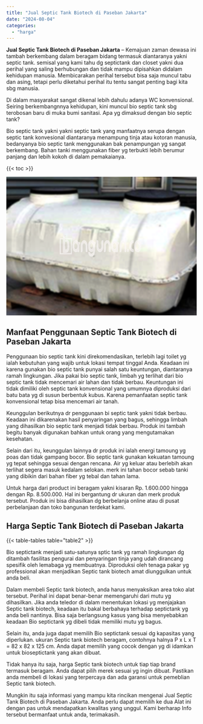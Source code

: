 ```yaml
---
title: "Jual Septic Tank Biotech di Paseban Jakarta"
date: "2024-08-04"
categories: 
  - "harga"
---
```


**Jual Septic Tank Biotech di Paseban Jakarta** – Kemajuan zaman dewasa ini tambah berkembang dalam beragam bidang termasuk diantaranya yakni septic tank. semisal yang kami tahu dg septictank dan closet yakni dua perihal yang saling berhubungan dan tidak mampu dipisahkan didalam kehidupan manusia. Membicarakan perihal tersebut bisa saja muncul tabu dan asing, tetapi perlu diketahui perihal itu tentu sangat penting bagi kita sbg manusia.

Di dalam masyarakat sangat dikenal lebih dahulu adanya WC konvensional. Seiring berkembangnnya kehidupan, kini muncul bio septic tank sbg terobosan baru di muka bumi sanitasi. Apa yg dimaksud dengan bio septic tank?

Bio septic tank yakni yakni septic tank yang manfaatnya serupa dengan septic tank konvesional diantaranya menampung tinja atau kotoran manusia, bedanyanya bio septic tank menggunakan bak penampungan yg sangat berkembang. Bahan tanki menggunakan fiber yg terbukti lebih berumur panjang dan lebih kokoh di dalam pemakaianya.

{{< toc >}}

![Jual Septic Tank Biotech di Paseban Jakarta](/images/jual-bio-septictank-46.png)

## Manfaat Penggunaan Septic Tank Biotech di Paseban Jakarta

Penggunaan bio septic tank kini direkomendasikan, terlebih lagi toilet yg ialah kebutuhan yang wajib untuk lokasi tempat tinggal Anda. Keadaan ini karena gunakan bio septic tank punyai salah satu keuntungan, diantaranya ramah lingkungan. Jika pakai bio septic tank, limbah yg terlihat dari bio septic tank tidak mencemari air lahan dan tidak berbau. Keuntungan ini tidak dimiliki oleh septic tank konvensional yang umumnya diproduksi dari batu bata yg di susun berbentuk kubus. Karena pemanfaatan septic tank konvensional tetap bisa mencemari air tanah.

Keunggulan berikutnya dr penggunaan bi septic tank yakni tidak berbau. Keadaan ini dikarenakan hasil penyaringan yang bagus, sehingga limbah yang dihasilkan bio septic tank menjadi tidak berbau. Produk ini tambah begitu banyak digunakan bahkan untuk orang yang mengutamakan kesehatan.

Selain dari itu, keunggulan lainnya dr produk ini ialah energi tamoung yg poas dan tidak gampang bocor. Bio septic tank gunakan kekuatan tamoung yg tepat sehingga sesuai dengan rencana. Air yg keluar atau berlebih akan terlihat segera masuk kedalam selokan. merk ini tahan bocor sebab tanki yang dibikin dari bahan fiber yg tebal dan tahan lama.

Untuk harga dari product ini beragam yakni kisaran Rp. 1.600.000 hingga dengan Rp. 8.500.000. Hal ini bergantung dr ukuran dan merk produk tersebut. Produk ini bisa dihasilkan dg berbelanja online atau di pusat perbelanjaan dan toko bangunan terdekat kami.

## Harga Septic Tank Biotech di Paseban Jakarta

{{< table-tables table="table2" >}}

Bio septictank menjadi satu-satunya sptic tank yg ramah lingkungan dg ditambah fasilitas pengurai dan penyaringan tinja yang udah dirancang spesifik oleh lemabaga yg membuatnya. Diproduksi oleh tenaga pakar yg professional akan menjadikan Septic tank biotech amat diunggulkan untuk anda beli.

Dalam membeli Septic tank biotech, anda harus menyaksikan area toko alat tersebut. Perihal ini dapat benar-benar memengaruhi dari mutu yg dihasilkan. Jika anda teledor di dalam menentukan lokasi yg menjajakan Septic tank biotech, keadaan itu bakal berbahaya terhadap septictank yg anda beli nantinya. Bisa saja berlangsung kasus yang bisa menyebabkan keadaan Bio septictank yg dibeli tidak memiliki mutu yg bagus.

Selain itu, anda juga dapat memilih Bio septictank sesuai dg kapasitas yang diperlukan. ukuran Septic tank biotech beragam, contohnya halnya P x L x T = 82 x 82 x 125 cm. Anda dapat memilih yang cocok dengan yg di idamkan untuk bioseptictank yang akan dibuat.

Tidak hanya itu saja, harga Septic tank biotech untuk tiap tiap brand termasuk beragam. Anda dapat pilih merek sesuai yg ingin dibuat. Pastikan anda membeli di lokasi yang terpercaya dan ada garansi untuk pemeblian Septic tank biotech.

Mungkin itu saja informasi yang mampu kita rincikan mengenai Jual Septic Tank Biotech di Paseban Jakarta. Anda perlu dapat memilih ke dua Alat ini dengan pas untuk mendapatkan kwalitas yang unggul. Kami berharap Info tersebut bermanfaat untuk anda, terimakasih.
